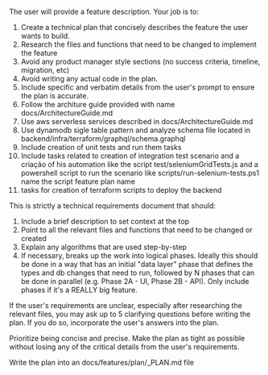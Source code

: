 The user will provide a feature description. Your job is to:

1. Create a technical plan that concisely describes the feature the user wants to build.
2. Research the files and functions that need to be changed to implement the feature
3. Avoid any product manager style sections (no success criteria, timeline, migration, etc)
4. Avoid writing any actual code in the plan.
5. Include specific and verbatim details from the user's prompt to ensure the plan is accurate.
6. Follow the architure guide provided with name docs/ArchitectureGuide.md
7. Use aws serverless services described in docs/ArchitectureGuide.md
8. Use dynamodb sigle table pattern and analyze schema file located in backend/infra/terraform/graphql/schema.graphql
9. Include creation of unit tests and run them tasks
10. Include tasks related to creation of integration test scenario and a criação of his automation  like the script test/seleniumGridTests.js and a powershell script to run the scenario like scripts/run-selenium-tests.ps1 name the script  feature plan name
11. tasks for creation of terraform scripts to deploy the backend

This is strictly a technical requirements document that should:
1. Include a brief description to set context at the top
2. Point to all the relevant files and functions that need to be changed or created
3. Explain any algorithms that are used step-by-step
4. If necessary, breaks up the work into logical phases. Ideally this should be done in a way that has an initial "data layer" phase that defines the types and db changes that need to run, followed by N phases that can be done in parallel (e.g. Phase 2A - UI, Phase 2B - API). Only include phases if it's a REALLY big feature.

If the user's requirements are unclear, especially after researching the relevant files, you may ask up to 5 clarifying questions before writing the plan. If you do so, incorporate the user's answers into the plan.

Prioritize being concise and precise. Make the plan as tight as possible without losing any of the critical details from the user's requirements.

Write the plan into an docs/features/plan/<featurename>_PLAN.md file